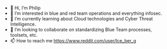 - 👋 Hi, I’m Philip
- 👀 I’m interested in blue and red team operations and everything infosec.
- 🌱 I’m currently learning about Cloud technologies and Cyber Threat Intelligence.
- 💞️ I’m looking to collaborate on standardizing Blue Team processes, toolsets, etc.
- 📫 How to reach me https://www.reddit.com/user/Ice_ber_g

<!---
Kleinbp/Kleinbp is a ✨ special ✨ repository because its `README.md` (this file) appears on your GitHub profile.
You can click the Preview link to take a look at your changes.
--->

